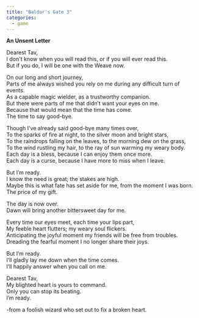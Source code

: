 ```yaml
---
title: "Baldur's Gate 3"
categories:
  - game
---
```


**An Unsent Letter**

Dearest Tav,\
I don't know when you will read this, or if you will ever read this.\
But if you do, I will be one with the Weave now.


On our long and short journey,\
Parts of me always wished you rely on me during any difficult turn of events.\
As a capable magic wielder, as a trustworthy companion.\
But there were parts of me that didn’t want your eyes on me.\
Because that would mean that the time has come.\
The time to say good-bye.


Though I’ve already said good-bye many times over,\
To the sparks of fire at night, to the silver moon and bright stars,\
To the raindrops falling on the leaves, to the morning dew on the grass,\
To the wind rustling my hair, to the ray of sun warming my weary body.\
Each day is a bless, because I can enjoy them once more.\
Each day is a curse, because I have more to miss when I leave.


But I’m ready.\
I know the need is great; the stakes are high.\
Maybe this is what fate has set aside for me, from the moment I was born.\
The price of my gift.


The day is now over.\
Dawn will bring another bittersweet day for me.


Every time our eyes meet, each time your lips part,\
My feeble heart flutters; my weary soul flickers.\
Anticipating the joyful moment my friends will be free from troubles.\
Dreading the fearful moment I no longer share their joys.


But I’m ready.\
I’ll gladly lay me down when the time comes.\
I’ll happily answer when you call on me.


Dearest Tav,\
My blighted heart is yours to command.\
Only you can stop its beating.\
I’m ready.


-from a foolish wizard who set out to fix a broken heart.
